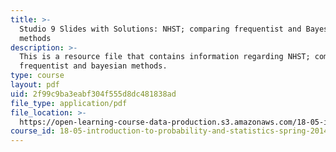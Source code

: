 ```yaml
---
title: >-
  Studio 9 Slides with Solutions: NHST; comparing frequentist and Bayesian
  methods
description: >-
  This is a resource file that contains information regarding NHST; comparing
  frequentist and bayesian methods.
type: course
layout: pdf
uid: 2f99c9ba3eabf304f555d8dc481838ad
file_type: application/pdf
file_location: >-
  https://open-learning-course-data-production.s3.amazonaws.com/18-05-introduction-to-probability-and-statistics-spring-2014/2f99c9ba3eabf304f555d8dc481838ad_MIT18_05S14_studio9slides.pdf
course_id: 18-05-introduction-to-probability-and-statistics-spring-2014
---
```


